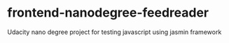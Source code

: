 # frontend-nanodegree-feedreader
Udacity nano degree project for testing javascript using jasmin framework
